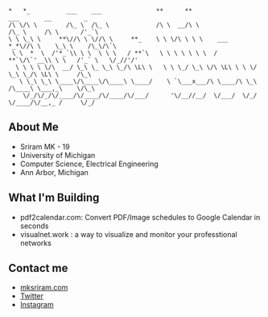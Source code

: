 ```ascii
*   *_          ___    ___               **      **                 ___       __         _             
/\ \/\ \        /\_ \  /\_ \             /\ \  __/\ \               /\_ \     /\ \      /'_`\           
\ \ \_\ \     **\//\ \ \//\ \     **_    \ \ \/\ \ \ \    ___   *_*\//\ \    \_\ \    /\_\/\`\         
 \ \  *  \  /'*_`\\ \ \  \ \ \   / **`\   \ \ \ \ \ \ \  / **`\/\`'__\\ \ \   /'_` \   \/_//'/'         
  \ \ \ \ \/\  __/ \_\ \_ \_\ \_/\ \L\ \   \ \ \_/ \_\ \/\ \L\ \ \ \/  \_\ \_/\ \L\ \     /\_\          
   \ \_\ \_\ \____\/\____\/\____\ \____/    \ `\___x___/\ \____/\ \_\  /\____\ \___,_\    \/\_\         
    \/_/\/_/\/____/\/____/\/____/\/___/      '\/__//__/  \/___/  \/_/  \/____/\/__,_ /     \/_/         
```

## About Me
- Sriram MK - 19
- University of Michigan
- Computer Science, Electrical Engineering
- Ann Arbor, Michigan

## What I'm Building
- pdf2calendar.com: Convert PDF/Image schedules to Google Calendar in seconds
- visualnet.work : a way to visualize and monitor your professtional networks

## Contact me
- [mksriram.com](https://www.mksriram.com)
- [Twitter](https://x.com/mk_sriram6)
- [Instagram](https://instagram.com/themksriram)
